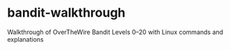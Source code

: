 # bandit-walkthrough
Walkthrough of OverTheWire Bandit Levels 0–20 with Linux commands and explanations
